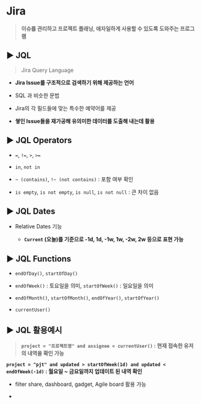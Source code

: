 # Jira

> **이슈를 관리하고 프로젝트 플래닝, 애자일하게 사용할 수 있도록 도와주는 프로그램**

## ▶ JQL

> Jira Query Language

* **Jira Issue를 구조적으로 검색하기 위해 제공하는 언어**

* SQL 과 비슷한 문법

* Jira의 각 필드들에 맞는 특수한 예약어를 제공

* **쌓인 Issue들을 재가공해 유의미한 데이터를 도출해 내는데 활용**

## ▶ JQL Operators

* `=`, `!=`, `>`, `>=`

* `in`, `not in`

* `~ (contains)`, `!~ (not contains)` : 포함 여부 확인

* `is empty`, `is not empty`, `is null`, `is not null` : 큰 차이 없음

## ▶ JQL Dates

* Relative Dates 기능
  
  * **`Current` (오늘)를 기준으로 -1d, 1d, -1w, 1w, -2w, 2w 등으로 표현 가능**

## ▶ JQL Functions

* `endOfDay()`, `startOfDay()`

* `endOfWeek()` : 토요일을 의미, `startOfWeek()` : 일요일을 의미

* `endOfMonth()`, `startOfMonth()`, `endOfYear()`, `startOfYear()`

* `currentUser()`  

## ▶ JQL 활용예시

> **`project = "프로젝트명" and assignee = currentUser()` : 현재 접속한 유저의 내역을 확인 가능**

**`project = "pjt" and updated > startOfWeek(1d) and updated < endOfWeek(-1d)` : 월요일 ~ 금요일까지 업데이트 된 내역 확인**

* filter share, dashboard, gadget, Agile board 활용 가능

* 
